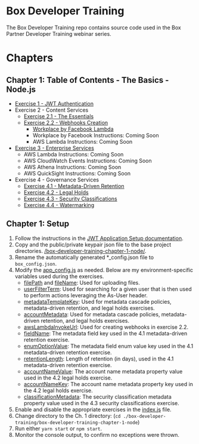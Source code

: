 Box Developer Training
======================

The Box Developer Training repo contains source code used in the Box Partner Developer Training webinar series.

Chapters
========
Chapter 1: Table of Contents - The Basics - Node.js
-------------------------------
* [Exercise 1 - JWT Authentication](https://github.com/kylefernandadams/box-developer-training/blob/master/box-developer-training-chapter-1-node/exercises/1-authentication/authentication-services.js)
* Exercise 2 - Content Services
    * [Exercise 2.1 - The Essentials](https://github.com/kylefernandadams/box-developer-training/blob/master/box-developer-training-chapter-1-node/exercises/2-content-services/2.1-essentials/content-services.js)
    * [Exercise 2.2 - Webhooks Creation](https://github.com/kylefernandadams/box-developer-training/blob/master/box-developer-training-chapter-1-node/exercises/2-content-services/2.2-webhooks/webhooks-exercise.js)
        * [Workplace by Facebook Lambda](https://github.com/kylefernandadams/box-developer-training/tree/master/box-developer-training-chapter-1-node/exercises/2-content-services/2.2-webhooks/workplace-by-facebook-chat) 
        * Workplace by Facebook Instructions: Coming Soon
        * AWS Lambda Instructions: Coming Soon
* [Exercise 3 - Enterprise Services](https://github.com/kylefernandadams/box-developer-training/tree/master/box-developer-training-chapter-1-node/exercises/3-enterprise-services/box-enterprise-events-aws)
    * AWS Lambda Instructions: Coming Soon
    * AWS CloudWatch Events Instructions: Coming Soon
    * AWS Athena Instructions: Coming Soon
    * AWS QuickSight Instructions: Coming Soon
* Exercise 4 - Governance Services
    * [Exercise 4.1 - Metadata-Driven Retention](https://github.com/kylefernandadams/box-developer-training/blob/master/box-developer-training-chapter-1-node/exercises/4-governance-services/4.1-metadata-driven-retention/mddr-exercise.js)
    * [Exercise 4.2 - Legal Holds](https://github.com/kylefernandadams/box-developer-training/blob/master/box-developer-training-chapter-1-node/exercises/4-governance-services/4.2-legal-holds/legal-holds-exercise.js)
    * [Exercise 4.3 - Security Classifications](https://github.com/kylefernandadams/box-developer-training/blob/master/box-developer-training-chapter-1-node/exercises/4-governance-services/4.3-security-classifications/security-classifications-exercise.js)
    * [Exercise 4.4 - Watermarking](https://github.com/kylefernandadams/box-developer-training/blob/master/box-developer-training-chapter-1-node/exercises/4-governance-services/4.4-watermarking/watermarking-exercise.js)


Chapter 1: Setup
----------------
1. Follow the instructions in the [JWT Application Setup documentation](https://developer.box.com/docs/setting-up-a-jwt-app).
2. Copy and the public/private keypair json file to the base project directories. [/box-developer-training-chapter-1-node/](https://github.com/kylefernandadams/box-developer-training/tree/master/box-developer-training-chapter-1-node).
3. Rename the automatically generated *_config.json file to `box_config.json`. 
4. Modify the [app_config.js](https://github.com/kylefernandadams/box-developer-training/blob/master/box-developer-training-chapter-1-node/app_config.js) as needed. Below are my environment-specific variables used during the exercises.
    * [filePath](https://github.com/kylefernandadams/box-developer-training/blob/master/box-developer-training-chapter-1-node/app_config.js#L3) and [fileName](https://github.com/kylefernandadams/box-developer-training/blob/master/box-developer-training-chapter-1-node/app_config.js#L4): Used for uploading files. 
    * [userFilterTerm](https://github.com/kylefernandadams/box-developer-training/blob/master/box-developer-training-chapter-1-node/app_config.js#L5): Used for searching for a given user that is then used to perform actions leveraging the As-User header. 
    * [metadataTemplateKey](https://github.com/kylefernandadams/box-developer-training/blob/master/box-developer-training-chapter-1-node/app_config.js#L8): Used for metadata cascade policies, metadata-driven retention, and legal holds exercises.
    * [accountMetadata](https://github.com/kylefernandadams/box-developer-training/blob/master/box-developer-training-chapter-1-node/app_config.js#L9): Used for metadata cascade policies, metadata-driven retention, and legal holds exercises.
    * [awsLambdaInvokeUrl](https://github.com/kylefernandadams/box-developer-training/blob/master/box-developer-training-chapter-1-node/app_config.js#L16): Used for creating webhooks in exercise 2.2.
    * [fieldName](https://github.com/kylefernandadams/box-developer-training/blob/master/box-developer-training-chapter-1-node/app_config.js#L19): The metadata field key used in the 4.1 metadata-driven retention exercise.
    * [enumOptionValue](https://github.com/kylefernandadams/box-developer-training/blob/master/box-developer-training-chapter-1-node/app_config.js#L20): The metadata field enum value key used in the 4.1 metadata-driven retention exercise.
    * [retentionLength](https://github.com/kylefernandadams/box-developer-training/blob/master/box-developer-training-chapter-1-node/app_config.js#L21): Length of retention (in days), used in the 4.1 metadata-driven retention exercise.
    * [accountNameValue](https://github.com/kylefernandadams/box-developer-training/blob/master/box-developer-training-chapter-1-node/app_config.js#L24): The account name metadata property value used in the 4.2 legal holds exercise.
    * [accountNameKey](https://github.com/kylefernandadams/box-developer-training/blob/master/box-developer-training-chapter-1-node/app_config.js#L25): The account name metadata property key used in the 4.2 legal holds exercise. 
    * [classificationMetadata](https://github.com/kylefernandadams/box-developer-training/blob/master/box-developer-training-chapter-1-node/app_config.js#L30): The security classification metadata property value used in the 4.3 security classifications exercise.    
5. Enable and disable the appropriate exercises in the [index.js](https://github.com/kylefernandadams/box-developer-training/blob/master/box-developer-training-chapter-1-node/index.js) file. 
6. Change directory to the Ch. 1 directory: (`cd ./box-developer-training/box-developer-training-chapter-1-node`)
7. Run either `yarn start` or `npm start`.
8. Monitor the console output, to confirm no exceptions were thrown. 
